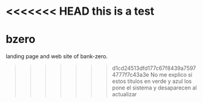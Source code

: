 <<<<<<< HEAD
this is a test
=======
# bzero
landing page and web site of bank-zero. 
>>>>>>> d1cd24513dfd177c67f8439a75974777f7c43a3e
No me explico si estos titulos en verde y azul los pone el sistema y desaparecen al actualizar